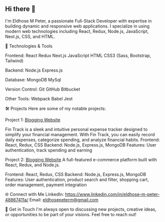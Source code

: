 ## Hi there 👋

I'm Eldhose M Peter, a passionate Full-Stack Developer with expertise in building dynamic and responsive web applications. I specialize in using modern web technologies including React, Redux, Node.js, JavaScript, Next.js, CSS, and HTML.


🔧 Technologies & Tools

Frontend:
React
Redux
Next.js
JavaScript
HTML
CSS3 (Sass, Bootstrap, Tailwind)

Backend:
Node.js
Express.js

Database:
MongoDB
MySql

Version Control:
Git
GitHub
Bitbucket

Other Tools:
Webpack
Babel
Jest

🛠️ Projects
Here are some of my notable projects:

Project 1: [Blogging Website](https://github.com/eldhosempeter07/expense-tracker)

Fin Track is a sleek and intuitive personal expense tracker designed to simplify your financial management. With Fin Track, you can easily record daily expenses, categorize spending, and analyze financial habits. 
Frontend: React, Redux, CSS
Backend: Node.js, Express.js, MongoDB
Features: User authentication, track spending and earning 

Project 2: [Blogging Website](https://github.com/eldhosempeter07/Ecommerce-React)
A full-featured e-commerce platform built with React, Redux, and Node.js.

Frontend: React, Redux, CSS
Backend: Node.js, Express.js, MongoDB
Features: User authentication, product search and filter, shopping cart, order management, payment integration

🌐 Connect with Me
LinkedIn: https://www.linkedin.com/in/eldhose-m-peter-48867411a/
Email: eldhosepeterm@gmail.com

💬 Get in Touch
I'm always open to discussing new projects, creative ideas, or opportunities to be part of your visions. Feel free to reach out!
